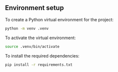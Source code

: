 ## Environment setup
To create a Python virtual environment for the project:

```sh
python -m venv .venv
```
To activate the virtual environment:

```sh
source .venv/bin/activate
```

To install the required dependencies:

```sh
pip install -r requirements.txt
```
